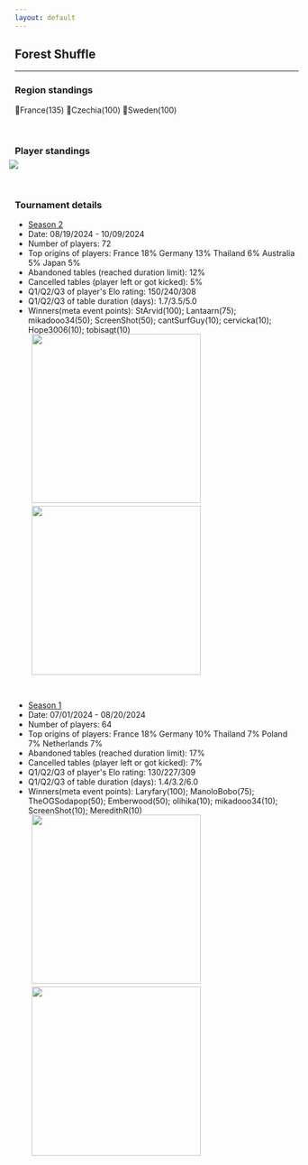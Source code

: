 ```yaml
---
layout: default
---
```

## Forest Shuffle
---

### Region standings
🥇France(135) 🥈Czechia(100) 🥉Sweden(100)

<p>&nbsp;</p>

### Player standings
<div>
	<img src="/wpoc/assets/images/ranking/ForestShuffleRanking.png" style="display: block; margin-left: -10px; margin-bottom: 10px; margin-top: -10px"/>
</div>
<p>&nbsp;</p>


### Tournament details

- [Season 2](https://boardgamearena.com/tournament?id=314581)
- Date: 08/19/2024 - 10/09/2024
- Number of players: 72
- Top origins of players: France 18% Germany 13% Thailand 6% Australia 5% Japan 5%
- Abandoned tables (reached duration limit): 12%
- Cancelled tables (player left or got kicked): 5%
- Q1/Q2/Q3 of player's Elo rating: 150/240/308
- Q1/Q2/Q3 of table duration (days): 1.7/3.5/5.0
- Winners(meta event points): StArvid(100); Lantaarn(75); mikadooo34(50); ScreenShot(50); cantSurfGuy(10); cervicka(10); Hope3006(10); tobisagt(10)

<div>
 <img src="/wpoc/assets/images/tournament/t_Forest ShuffleWestern Pacific Ocean Cup • Season 2_Elo_20241009205847.png" width="300" style="display: block; margin-left: 30px; margin-bottom: 5px; margin-top:-15px"/>
</div>
<div>
 <img src="/wpoc/assets/images/tournament/t_Forest ShuffleWestern Pacific Ocean Cup • Season 2_Duration_20241009212429.png" width="300" style="display: block; margin-left: 30px; margin-bottom: 5px;"/>
</div>
<p>&nbsp;</p>


- [Season 1](https://boardgamearena.com/tournament?id=303096)
- Date: 07/01/2024 - 08/20/2024
- Number of players: 64
- Top origins of players: France 18% Germany 10% Thailand 7% Poland 7% Netherlands 7%
- Abandoned tables (reached duration limit): 17%
- Cancelled tables (player left or got kicked): 7%
- Q1/Q2/Q3 of player's Elo rating: 130/227/309
- Q1/Q2/Q3 of table duration (days): 1.4/3.2/6.0
- Winners(meta event points): Laryfary(100); ManoloBobo(75); TheOGSodapop(50); Emberwood(50); olihika(10); mikadooo34(10); ScreenShot(10); MeredithR(10)

<div>
 <img src="/wpoc/assets/images/tournament/t_Forest ShuffleWestern Pacific Ocean Cup • Season 1_Elo_20240821210732.png" width="300" style="display: block; margin-left: 30px; margin-bottom: 5px; margin-top:-15px"/>
</div>
<div>
 <img src="/wpoc/assets/images/tournament/t_Forest ShuffleWestern Pacific Ocean Cup • Season 1_Duration_20240821213249.png" width="300" style="display: block; margin-left: 30px; margin-bottom: 5px;"/>
</div>
<p>&nbsp;</p>






>>

